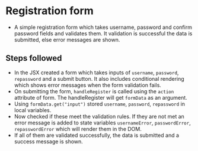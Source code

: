 # Registration form

- A simple registration form which takes username, password and confirm password fields and validates them. It validation is successful the data is submitted, else error messages are shown.

## Steps followed

- In the JSX created a form which takes inputs of `username`, `password`, `repassword` and a submit button. It also includes conditional rendering which shows error messages when the form validation fails.
- On submitting the form, `handleRegister` is called using the `action` attribute of form. The handleRegister will get `formData` as an argument.
- Using `formData.get("input")` stored `username`, `password`, `repassword` in local variables.
- Now checked if these meet the validation rules. If they are not met an error message is added to state variables `usernameError`, `passwordError`, `repasswordError` which will render them in the DOM.
- If all of them are validated successfully, the data is submitted and a success message is shown.
